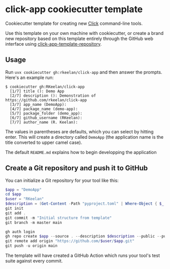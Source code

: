 # click-app cookiecutter template

Cookiecutter template for creating new [Click](https://click.palletsprojects.com/) command-line tools.

Use this template on your own machine with cookiecutter, or create a brand new repository based on this template entirely through the GitHub web interface using [click-app-template-repository](https://github.com/simonw/click-app-template-repository).


## Usage

Run `uvx cookiecutter gh:rkeelan/click-app` and then answer the prompts. Here's an example run:
```
$ cookiecutter gh:RKeelan/click-app
  [1/7] title (): Demo App
  [2/7] description (): Demonstration of https://github.com/rkeelan/click-app
  [3/7] app_name (DemoApp): 
  [4/7] package_name (demo-app): 
  [5/7] package_folder (demo_app): 
  [6/7] github_username (RKeelan): 
  [7/7] author_name (R. Keelan):
```
The values in parentheses are defaults, which you can select by hitting enter. This will create a directory called `DemoApp` (the application name is the title converted to upper camel case).

The default `README.md` explains how to begin developping the application

## Create a Git repository and push it to GitHub

You can initialize a Git repository for your tool like this:
```powershell
$app = "DemoApp"
cd $app
$user = "RKeelan"
$description = (Get-Content -Path "pyproject.toml" | Where-Object { $_ -match "description\s*=\s*(.*)" } | ForEach-Object { $matches[1] }).Trim('"''')
git init
git add .
git commit -m "Initial structure from template"
git branch -m master main

gh auth login
gh repo create $app --source . --description $description --public --push
git remote add origin "https://github.com/$user/$app.git"
git push -u origin main
```
The template will have created a GitHub Action which runs your tool's test suite against every commit.
